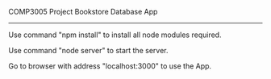 COMP3005 Project
Bookstore Database App

-------------------------------------------

Use command "npm install" to install all node modules required. 

Use command "node server" to start the server. 

Go to browser with address "localhost:3000" to use the App. 
